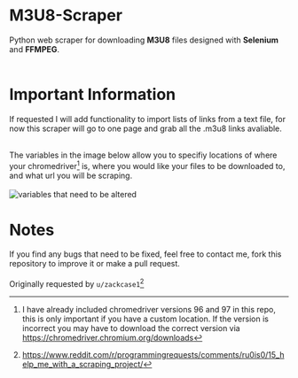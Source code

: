 # M3U8-Scraper
Python web scraper for downloading **M3U8** files designed with **Selenium** and **FFMPEG**. 
<br> <br>
# Important Information
If requested I will add functionality to import lists of links from a text file, for now this scraper will go to one page and grab all the .m3u8 links avaliable.


<br> The variables in the image below allow you to specifiy locations of where your chromedriver[^1] is, where you would like your files to be downloaded to, and what url you will be scraping.  <br> <br>
![variables that need to be altered](https://i.imgur.com/GmF5Tem.png)

# Notes
If you find any bugs that need to be fixed, feel free to contact me, fork this repository to improve it or make a pull request.
<br> <br>
Originally requested by `u/zackcase1`[^2]

[^1]: I have already included chromedriver versions 96 and 97 in this repo, this is only important if you have a custom location. If the version is incorrect you may have to download the correct version via https://chromedriver.chromium.org/downloads
[^2]: https://www.reddit.com/r/programmingrequests/comments/ru0is0/15_help_me_with_a_scraping_project/

